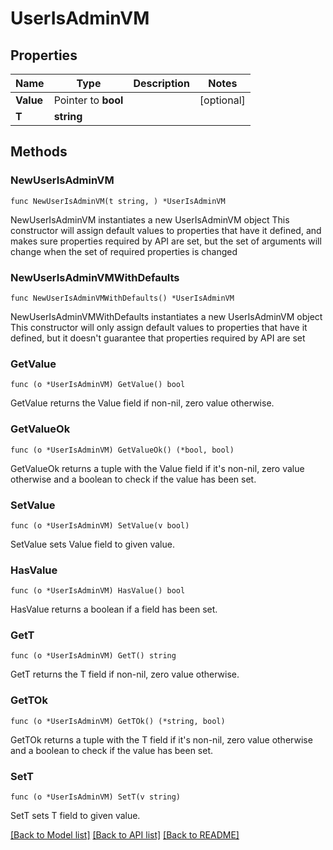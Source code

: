 # UserIsAdminVM

## Properties

Name | Type | Description | Notes
------------ | ------------- | ------------- | -------------
**Value** | Pointer to **bool** |  | [optional] 
**T** | **string** |  | 

## Methods

### NewUserIsAdminVM

`func NewUserIsAdminVM(t string, ) *UserIsAdminVM`

NewUserIsAdminVM instantiates a new UserIsAdminVM object
This constructor will assign default values to properties that have it defined,
and makes sure properties required by API are set, but the set of arguments
will change when the set of required properties is changed

### NewUserIsAdminVMWithDefaults

`func NewUserIsAdminVMWithDefaults() *UserIsAdminVM`

NewUserIsAdminVMWithDefaults instantiates a new UserIsAdminVM object
This constructor will only assign default values to properties that have it defined,
but it doesn't guarantee that properties required by API are set

### GetValue

`func (o *UserIsAdminVM) GetValue() bool`

GetValue returns the Value field if non-nil, zero value otherwise.

### GetValueOk

`func (o *UserIsAdminVM) GetValueOk() (*bool, bool)`

GetValueOk returns a tuple with the Value field if it's non-nil, zero value otherwise
and a boolean to check if the value has been set.

### SetValue

`func (o *UserIsAdminVM) SetValue(v bool)`

SetValue sets Value field to given value.

### HasValue

`func (o *UserIsAdminVM) HasValue() bool`

HasValue returns a boolean if a field has been set.

### GetT

`func (o *UserIsAdminVM) GetT() string`

GetT returns the T field if non-nil, zero value otherwise.

### GetTOk

`func (o *UserIsAdminVM) GetTOk() (*string, bool)`

GetTOk returns a tuple with the T field if it's non-nil, zero value otherwise
and a boolean to check if the value has been set.

### SetT

`func (o *UserIsAdminVM) SetT(v string)`

SetT sets T field to given value.



[[Back to Model list]](../README.md#documentation-for-models) [[Back to API list]](../README.md#documentation-for-api-endpoints) [[Back to README]](../README.md)


